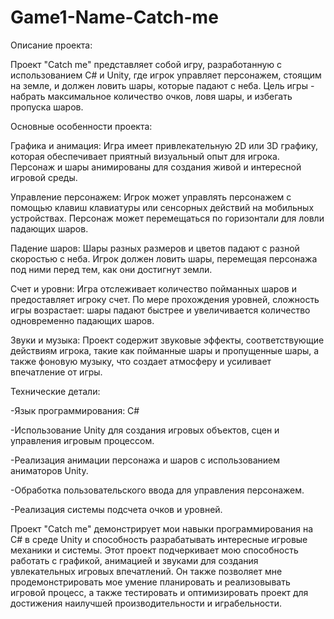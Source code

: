 # Game1-Name-Catch-me
Описание проекта:

Проект "Catch me" представляет собой игру, разработанную с использованием C# и Unity, где игрок управляет персонажем, стоящим на земле, и должен ловить шары, которые падают с неба. Цель игры - набрать максимальное количество очков, ловя шары, и избегать пропуска шаров.

Основные особенности проекта:

Графика и анимация: Игра имеет привлекательную 2D или 3D графику, которая обеспечивает приятный визуальный опыт для игрока. Персонаж и шары анимированы для создания живой и интересной игровой среды.

Управление персонажем: Игрок может управлять персонажем с помощью клавиш клавиатуры или сенсорных действий на мобильных устройствах. Персонаж может перемещаться по горизонтали для ловли падающих шаров.

Падение шаров: Шары разных размеров и цветов падают с разной скоростью с неба. Игрок должен ловить шары, перемещая персонажа под ними перед тем, как они достигнут земли.

Счет и уровни: Игра отслеживает количество пойманных шаров и предоставляет игроку счет. По мере прохождения уровней, сложность игры возрастает: шары падают быстрее и увеличивается количество одновременно падающих шаров.

Звуки и музыка: Проект содержит звуковые эффекты, соответствующие действиям игрока, такие как пойманные шары и пропущенные шары, а также фоновую музыку, что создает атмосферу и усиливает впечатление от игры.

Технические детали:

-Язык программирования: C#

-Использование Unity для создания игровых объектов, сцен и управления игровым процессом.

-Реализация анимации персонажа и шаров с использованием аниматоров Unity.

-Обработка пользовательского ввода для управления персонажем.

-Реализация системы подсчета очков и уровней.

Проект "Catch me" демонстрирует мои навыки программирования на C# в среде Unity и способность разрабатывать интересные игровые механики и системы. Этот проект подчеркивает мою способность работать с графикой, анимацией и звуками для создания увлекательных игровых впечатлений. Он также позволяет мне продемонстрировать мое умение планировать и реализовывать игровой процесс, а также тестировать и оптимизировать проект для достижения наилучшей производительности и играбельности.
